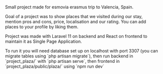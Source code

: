 Small project made for esmovia erasmus trip to Valencia, Spain.

Goal of a project was to show places that we visited during our stay, mention pros and cons, price, localisation and our rating. You can add places to your profile by liking them.

Project was made with Laravel 11 on backend and React on frontend to maintain it as Single Page Application.

To run it you will need database set up on localhost with port 3307 (you can migrate tables using ´php artisan migrate´), then run backend in ´project_plaza/´ with ´php artisan serve´, then frontend in ´project_plaza/public/plaza/´ using ´npm run dev´
